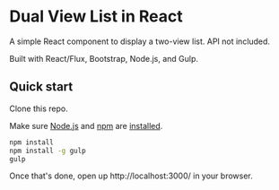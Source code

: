Dual View List in React
=======================

A simple React component to display a two-view list. API not included.

Built with React/Flux, Bootstrap,  Node.js, and Gulp.

## Quick start

Clone this repo.

Make sure [Node.js](http://nodejs.org/) and [npm](https://www.npmjs.org/) are
[installed](http://nodejs.org/download/).

```sh
npm install
npm install -g gulp
gulp
```

Once that's done, open up http://localhost:3000/ in your browser.
